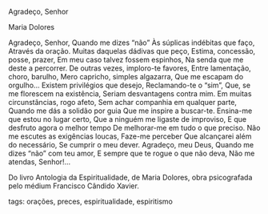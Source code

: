 Agradeço, Senhor

Maria Dolores

Agradeço, Senhor,
Quando me dizes “não”
Às súplicas indébitas que faço,
Através da oração.
Muitas daquelas dádivas que peço,
Estima, concessão, posse, prazer,
Em meu caso talvez fossem espinhos,
Na senda que me deste a percorrer.
De outras vezes, imploro-te favores,
Entre lamentação, choro, barulho,
Mero capricho, simples algazarra,
Que me escapam do orgulho...
Existem privilégios que desejo,
Reclamando-te o “sim”,
Que, se me florescem na existência,
Seriam desvantagens contra mim.
Em muitas circunstâncias, rogo afeto,
Sem achar companhia em qualquer parte,
Quando me dás a solidão por guia
Que me inspire a buscar-te.
Ensina-me que estou no lugar certo,
Que a ninguém me ligaste de improviso,
E que desfruto agora o melhor tempo
De melhorar-me em tudo o que preciso.
Não me escutes as exigências loucas,
Faze-me perceber
Que alcançarei além do necessário,
Se cumprir o meu dever.
Agradeço, meu Deus,
Quando me dizes “não” com teu amor,
E sempre que te rogue o que não deva,
Não me atendas, Senhor!...

Do livro Antologia da Espiritualidade, de Maria Dolores, obra psicografada pelo
médium Francisco Cândido Xavier.

tags: orações, preces, espiritualidade, espiritismo
